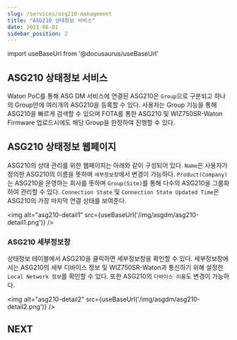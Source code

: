 ```yaml
---
slug: /services/asg210-management
title: "ASG210 상태정보 서비스"
date: 2021-06-01
sidebar_position: 2
---
```


import useBaseUrl from '@docusaurus/useBaseUrl'

## ASG210 상태정보 서비스
Waton PoC를 통해 ASG DM 서비스에 연결된 ASG210은 `Group`으로 구분되고 하나의 Group안에 여러개의 ASG210을 등록할 수 있다. 사용자는 Group 기능을 통해 ASG210을 빠르게 검색할 수 있으며 FOTA를 통한 ASG210 및 WIZ750SR-Waton Firmware 업로드시에도 해당 Group을 한정하여 진행할 수 있다.

## ASG210 상태정보 웹페이지
ASG210의 상태 관리를 위한 웹페이지는 아래와 같이 구성되어 있다. `Name`은 사용자가 정의한 ASG210의 이름을 뜻하며 `세부정보창`에서 변경이 가능하다. `Product(Company)`는 ASG210을 운영하는 회사를 뜻하며 `Group(Site)`를 통해 다수의 ASG210을 그룹화하여 관리할 수 있다. `Connection State` 및 `Connection State Updated Time`은 ASG210의 가장 마지막 연결 상태를 보여준다.

<img alt="asg210-detail1" src={useBaseUrl('/img/asgdm/asg210-detail1.png')} />


### ASG210 세부정보창
상태정보 테이블에서 ASG210을 클릭하면 세부정보창을 확인할 수 있다. 세부정보창에서는 ASG210의 세부 디바이스 정보 및 WIZ750SR-Waton과 통신하기 위해 설정한 `Local Network 정보`를 확인할 수 있다. 또한 ASG210의 `디바이스 이름`도 변경이 가능하다.


<img alt="asg210-detail2" src={useBaseUrl('/img/asgdm/asg210-detail2.png')} />


## NEXT
 
